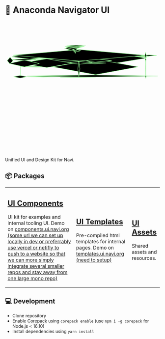 # 🎨 Anaconda Navigator UI

<!-- #region drawnote -->
<svg id="svg" xmlns="http://www.w3.org/2000/svg" viewbox="7.950000762939453,-7.450000047683716,752.4500122070312,429.510009765625" style="height:429.510009765625"><polygon points="121.59 412.06" fill="lightgray" stroke="lightgreen" stroke-width="2" d="M 121.59 412.06 L  Z"></polygon><polygon points="469.38 54.085, 355.87 68.03, 242.36 54.085, 355.87 40.14" fill="black" stroke="lightgreen" stroke-width="2" d="M 469.38 54.085 L ,  355.87 68.03 ,  242.36 54.085 ,  355.87 40.14 Z"></polygon><polygon points="122.23 63.025000000000006, 238.02 55.52, 353.81 63.025000000000006, 238.02 70.53" fill="white" stroke="lightgreen" stroke-width="2" d="M 122.23 63.025000000000006 L ,  238.02 55.52 ,  353.81 63.025000000000006 ,  238.02 70.53 Z"></polygon><polygon points="692.98 67.25999999999999, 525.4300000000001 94.86, 357.88 67.25999999999999, 525.4300000000001 39.66" fill="black" stroke="lightgreen" stroke-width="2" d="M 692.98 67.25999999999999 L ,  525.4300000000001 94.86 ,  357.88 67.25999999999999 ,  525.4300000000001 39.66 Z"></polygon><polygon points="654.69 109.82, 447.96000000000004 147.81, 241.23 109.82, 447.96000000000004 71.83" fill="black" stroke="lightgreen" stroke-width="2" d="M 654.69 109.82 L ,  447.96000000000004 147.81 ,  241.23 109.82 ,  447.96000000000004 71.83 Z"></polygon><polygon points="464.37 77.255, 307.495 88.06, 150.62 77.255, 307.495 66.45" fill="black" stroke="lightgreen" stroke-width="2" d="M 464.37 77.255 L ,  307.495 88.06 ,  150.62 77.255 ,  307.495 66.45 Z"></polygon><polygon points="49.15 157.765, 81.32 151.37, 113.49 157.765, 81.32 164.16" fill="black" stroke="lightgreen" stroke-width="2" d="M 49.15 157.765 L ,  81.32 151.37 ,  113.49 157.765 ,  81.32 164.16 Z"></polygon><polygon points="83.6 109.035, 83.345 68.46, 83.09 109.035, 83.345 149.61" fill="black" stroke="lightgreen" stroke-width="2" d="M 83.6 109.035 L ,  83.345 68.46 ,  83.09 109.035 ,  83.345 149.61 Z"></polygon><polygon points="123.22 64.065, 104.35 58.58, 85.48 64.065, 104.35 69.55" fill="black" stroke="lightgreen" stroke-width="2" d="M 123.22 64.065 L ,  104.35 58.58 ,  85.48 64.065 ,  104.35 69.55 Z"></polygon><polygon points="275.24 157.735, 193.565 156.3, 111.89 157.735, 193.565 159.17" fill="black" stroke="lightgreen" stroke-width="2" d="M 275.24 157.735 L ,  193.565 156.3 ,  111.89 157.735 ,  193.565 159.17 Z"></polygon><polygon points="447.97 159.56, 362.005 160.59, 276.04 159.56, 362.005 158.53" fill="black" stroke="lightgreen" stroke-width="2" d="M 447.97 159.56 L ,  362.005 160.59 ,  276.04 159.56 ,  362.005 158.53 Z"></polygon><polygon points="426.22 76.57, 442.25 72.71, 458.28 76.57, 442.25 80.43" fill="black" stroke="lightgreen" stroke-width="2" d="M 426.22 76.57 L ,  442.25 72.71 ,  458.28 76.57 ,  442.25 80.43 Z"></polygon><polygon points="450.85 76.74000000000001, 444.67 71.56, 438.49 76.74000000000001, 444.67 81.92" fill="black" stroke="lightgreen" stroke-width="2" d="M 450.85 76.74000000000001 L ,  444.67 71.56 ,  438.49 76.74000000000001 ,  444.67 81.92 Z"></polygon><polygon points="429.79 75.295, 444.905 72.56, 460.02 75.295, 444.905 78.03" fill="black" stroke="lightgreen" stroke-width="2" d="M 429.79 75.295 L ,  444.905 72.56 ,  460.02 75.295 ,  444.905 78.03 Z"></polygon><polygon points="432.52 77.60499999999999, 439.115 73.58, 445.71 77.60499999999999, 439.115 81.63" fill="black" stroke="lightgreen" stroke-width="2" d="M 432.52 77.60499999999999 L ,  439.115 73.58 ,  445.71 77.60499999999999 ,  439.115 81.63 Z"></polygon><polygon points="459.83 74.68, 446.84000000000003 72.11, 433.85 74.68, 446.84000000000003 77.25" fill="black" stroke="lightgreen" stroke-width="2" d="M 459.83 74.68 L ,  446.84000000000003 72.11 ,  433.85 74.68 ,  446.84000000000003 77.25 Z"></polygon><polygon points="436.09 75.56, 446.51 71.58, 456.93 75.56, 446.51 79.54" fill="black" stroke="lightgreen" stroke-width="2" d="M 436.09 75.56 L ,  446.51 71.58 ,  456.93 75.56 ,  446.51 79.54 Z"></polygon><polygon points="453.46 76.32499999999999, 440.475 74.35, 427.49 76.32499999999999, 440.475 78.3" fill="black" stroke="lightgreen" stroke-width="2" d="M 453.46 76.32499999999999 L ,  440.475 74.35 ,  427.49 76.32499999999999 ,  440.475 78.3 Z"></polygon><polygon points="437.52 77.305, 444.71 79.36, 451.9 77.305, 444.71 75.25" fill="black" stroke="lightgreen" stroke-width="2" d="M 437.52 77.305 L ,  444.71 79.36 ,  451.9 77.305 ,  444.71 75.25 Z"></polygon><polygon points="81.77 109.435, 161.98499999999999 107.83, 242.2 109.435, 161.98499999999999 111.04" fill="black" stroke="lightgreen" stroke-width="2" d="M 81.77 109.435 L ,  161.98499999999999 107.83 ,  242.2 109.435 ,  161.98499999999999 111.04 Z"></polygon><polygon points="233.46 71.29, 169.845 70.43, 106.23 71.29, 169.845 72.15" fill="black" stroke="lightgreen" stroke-width="2" d="M 233.46 71.29 L ,  169.845 70.43 ,  106.23 71.29 ,  169.845 72.15 Z"></polygon><polygon points="36 74.88999999999999, 96.69 70.96, 157.38 74.88999999999999, 96.69 78.82" fill="black" stroke="lightgreen" stroke-width="2" d="M 36 74.88999999999999 L ,  96.69 70.96 ,  157.38 74.88999999999999 ,  96.69 78.82 Z"></polygon><polygon points="370.01 88.42500000000001, 233.885 94.68, 97.76 88.42500000000001, 233.885 82.17" fill="black" stroke="lightgreen" stroke-width="2" d="M 370.01 88.42500000000001 L ,  233.885 94.68 ,  97.76 88.42500000000001 ,  233.885 82.17 Z"></polygon><polygon points="750.4 154.21499999999997, 432.325 149.01, 114.25 154.21499999999997, 432.325 159.42" fill="black" stroke="lightgreen" stroke-width="2"></polygon><polygon points="750.4 149.01" fill="black" stroke="lightgreen" stroke-width="2" d="M 750.4 149.01 L  Z"></polygon><polygon points="363.73 88.82, 401.37 88.2, 439.01 88.82, 401.37 89.44" fill="black" stroke="lightgreen" stroke-width="2" d="M 363.73 88.82 L ,  401.37 88.2 ,  439.01 88.82 ,  401.37 89.44 Z"></polygon><polygon points="526.13 78.575, 447.2 70.67, 368.27 78.575, 447.2 86.48" fill="black" stroke="lightgreen" stroke-width="2" d="M 526.13 78.575 L ,  447.2 70.67 ,  368.27 78.575 ,  447.2 86.48 Z"></polygon><polygon points="421.35 82.36500000000001, 391.20000000000005 76.42, 361.05 82.36500000000001, 391.20000000000005 88.31" fill="black" stroke="lightgreen" stroke-width="2" d="M 421.35 82.36500000000001 L ,  391.20000000000005 76.42 ,  361.05 82.36500000000001 ,  391.20000000000005 88.31 Z"></polygon><polygon points="498.99 91.12, 444.73 94.6, 390.47 91.12, 444.73 87.64" fill="black" stroke="lightgreen" stroke-width="2" d="M 498.99 91.12 L ,  444.73 94.6 ,  390.47 91.12 ,  444.73 87.64 Z"></polygon><polygon points="312.08 90.175, 371.35 96.75, 430.62 90.175, 371.35 83.6" fill="black" stroke="lightgreen" stroke-width="2" d="M 312.08 90.175 L ,  371.35 96.75 ,  430.62 90.175 ,  371.35 83.6 Z"></polygon><polygon points="214.69 83.94999999999999, 150.41 87.02, 86.13 83.94999999999999, 150.41 80.88" fill="black" stroke="lightgreen" stroke-width="2" d="M 214.69 83.94999999999999 L ,  150.41 87.02 ,  86.13 83.94999999999999 ,  150.41 80.88 Z"></polygon><polygon points="335.54 91.75, 210.15 70.45, 84.76 91.75, 210.15 113.05" fill="black" stroke="lightgreen" stroke-width="2" d="M 335.54 91.75 L ,  210.15 70.45 ,  84.76 91.75 ,  210.15 113.05 Z"></polygon><polygon points="28.43 93.285, 101.44500000000001 76.95, 174.46 93.285, 101.44500000000001 109.62" fill="black" stroke="lightgreen" stroke-width="2" d="M 28.43 93.285 L ,  101.44500000000001 76.95 ,  174.46 93.285 ,  101.44500000000001 109.62 Z"></polygon><polygon points="40.38 60.650000000000006, 127.02499999999999 48.68, 213.67 60.650000000000006, 127.02499999999999 72.62" fill="black" stroke="lightgreen" stroke-width="2" d="M 40.38 60.650000000000006 L ,  127.02499999999999 48.68 ,  213.67 60.650000000000006 ,  127.02499999999999 72.62 Z"></polygon><polygon points="17.95 79.41499999999999, 31.86 96.05, 45.77 79.41499999999999, 31.86 62.78" fill="black" stroke="lightgreen" stroke-width="2" d="M 17.95 79.41499999999999 L ,  31.86 96.05 ,  45.77 79.41499999999999 ,  31.86 62.78 Z"></polygon><polygon points="689.28 53.254999999999995, 367.34 25.38, 45.4 53.254999999999995, 367.34 81.13" fill="black" stroke="lightgreen" stroke-width="2" d="M 689.28 53.254999999999995 L ,  367.34 25.38 ,  45.4 53.254999999999995 ,  367.34 81.13 Z"></polygon><polygon points="691.04 60.855, 689.66 67.91, 688.28 60.855, 689.66 53.8" fill="black" stroke="lightgreen" stroke-width="2" d="M 691.04 60.855 L ,  689.66 67.91 ,  688.28 60.855 ,  689.66 53.8 Z"></polygon><polygon points="692.3 116.77, 691.935 162.76, 691.57 116.77, 691.935 70.78" fill="black" stroke="lightgreen" stroke-width="2" d="M 692.3 116.77 L ,  691.935 162.76 ,  691.57 116.77 ,  691.935 70.78 Z"></polygon><polygon points="689.91 157.07999999999998, 692.1099999999999 149.96, 694.31 157.07999999999998, 692.1099999999999 164.2" fill="black" stroke="lightgreen" stroke-width="2" d="M 689.91 157.07999999999998 L ,  692.1099999999999 149.96 ,  694.31 157.07999999999998 ,  692.1099999999999 164.2 Z"></polygon><polygon points="689.6 74.27000000000001, 691.72 81.98, 693.84 74.27000000000001, 691.72 66.56" fill="black" stroke="lightgreen" stroke-width="2" d="M 689.6 74.27000000000001 L ,  691.72 81.98 ,  693.84 74.27000000000001 ,  691.72 66.56 Z"></polygon><polygon points="744.59 54.205, 707.54 51.09, 670.49 54.205, 707.54 57.32" fill="black" stroke="lightgreen" stroke-width="2" d="M 744.59 54.205 L ,  707.54 51.09 ,  670.49 54.205 ,  707.54 57.32 Z"></polygon><polygon points="639.42 59, 662.06 60.66, 684.7 59, 662.06 57.34" fill="black" stroke="lightgreen" stroke-width="2" d="M 639.42 59 L ,  662.06 60.66 ,  684.7 59 ,  662.06 57.34 Z"></polygon><polygon points="708.9 58.12, 674.96 56.19, 641.02 58.12, 674.96 60.05" fill="black" stroke="lightgreen" stroke-width="2" d="M 708.9 58.12 L ,  674.96 56.19 ,  641.02 58.12 ,  674.96 60.05 Z"></polygon><polygon points="695.05 62.739999999999995, 690.76 57.21, 686.47 62.739999999999995, 690.76 68.27" fill="black" stroke="lightgreen" stroke-width="2" d="M 695.05 62.739999999999995 L ,  690.76 57.21 ,  686.47 62.739999999999995 ,  690.76 68.27 Z"></polygon><polygon points="684.5 58.075, 675.575 58.81, 666.65 58.075, 675.575 57.34" fill="black" stroke="lightgreen" stroke-width="2" d="M 684.5 58.075 L ,  675.575 58.81 ,  666.65 58.075 ,  675.575 57.34 Z"></polygon><polygon points="696.32 59.035, 679.485 58.67, 662.65 59.035, 679.485 59.4" fill="black" stroke="lightgreen" stroke-width="2" d="M 696.32 59.035 L ,  679.485 58.67 ,  662.65 59.035 ,  679.485 59.4 Z"></polygon><polygon points="685.75 59.325, 672.9100000000001 59.35, 660.07 59.325, 672.9100000000001 59.3" fill="black" stroke="lightgreen" stroke-width="2" d="M 685.75 59.325 L ,  672.9100000000001 59.35 ,  660.07 59.325 ,  672.9100000000001 59.3 Z"></polygon><polygon points="694 53.72, 690.7 39.38, 687.4 53.72, 690.7 68.06" fill="black" stroke="lightgreen" stroke-width="2" d="M 694 53.72 L ,  690.7 39.38 ,  687.4 53.72 ,  690.7 68.06 Z"></polygon><polygon points="361.47 119.45, 366.54 158.21, 371.61 119.45, 366.54 80.69" fill="black" stroke="lightgreen" stroke-width="2" d="M 361.47 119.45 L ,  366.54 158.21 ,  371.61 119.45 ,  366.54 80.69 Z"></polygon><polygon points="353.59 25.995, 348.985 9.25, 344.38 25.995, 348.985 42.74" fill="black" stroke="lightgreen" stroke-width="2" d="M 353.59 25.995 L ,  348.985 9.25 ,  344.38 25.995 ,  348.985 42.74 Z"></polygon><polygon points="337.27 8.219999999999999, 348.78999999999996 4.42, 360.31 8.219999999999999, 348.78999999999996 12.02" fill="black" stroke="lightgreen" stroke-width="2" d="M 337.27 8.219999999999999 L ,  348.78999999999996 4.42 ,  360.31 8.219999999999999 ,  348.78999999999996 12.02 Z"></polygon><polygon points="338.52 25.43, 343.79499999999996 38.12, 349.07 25.43, 343.79499999999996 12.74" fill="black" stroke="lightgreen" stroke-width="2" d="M 338.52 25.43 L ,  343.79499999999996 38.12 ,  349.07 25.43 ,  343.79499999999996 12.74 Z"></polygon><polygon points="311.23 27.565, 329.08000000000004 31.26, 346.93 27.565, 329.08000000000004 23.87" fill="black" stroke="lightgreen" stroke-width="2" d="M 311.23 27.565 L ,  329.08000000000004 31.26 ,  346.93 27.565 ,  329.08000000000004 23.87 Z"></polygon><polygon points="375.35 31.11, 360.18 35.09, 345.01 31.11, 360.18 27.13" fill="black" stroke="lightgreen" stroke-width="2" d="M 375.35 31.11 L ,  360.18 35.09 ,  345.01 31.11 ,  360.18 27.13 Z"></polygon><polygon points="356.85 23.01, 348.68 12.99, 340.51 23.01, 348.68 33.03" fill="black" stroke="lightgreen" stroke-width="2" d="M 356.85 23.01 L ,  348.68 12.99 ,  340.51 23.01 ,  348.68 33.03 Z"></polygon><polygon points="299.23 20.39, 327.96000000000004 27.92, 356.69 20.39, 327.96000000000004 12.86" fill="black" stroke="lightgreen" stroke-width="2" d="M 299.23 20.39 L ,  327.96000000000004 27.92 ,  356.69 20.39 ,  327.96000000000004 12.86 Z"></polygon><polygon points="309.19 2.55" fill="black" stroke="lightgreen" stroke-width="2" d="M 309.19 2.55 L  Z"></polygon><polygon points="309.19 2.55" fill="black" stroke="lightgreen" stroke-width="2" d="M 309.19 2.55 L  Z"></polygon><polygon points="373.18 16.28, 338.435 23.39, 303.69 16.28, 338.435 9.17" fill="black" stroke="lightgreen" stroke-width="2" d="M 373.18 16.28 L ,  338.435 23.39 ,  303.69 16.28 ,  338.435 9.17 Z"></polygon><polygon points="305.36 12.24, 348.045 16.87, 390.73 12.24, 348.045 7.61" fill="black" stroke="lightgreen" stroke-width="2" d="M 305.36 12.24 L ,  348.045 16.87 ,  390.73 12.24 ,  348.045 7.61 Z"></polygon><polygon points="393.43 11.629999999999999, 345.69 14.16, 297.95 11.629999999999999, 345.69 9.1" fill="black" stroke="lightgreen" stroke-width="2" d="M 393.43 11.629999999999999 L ,  345.69 14.16 ,  297.95 11.629999999999999 ,  345.69 9.1 Z"></polygon><polygon points="306.63 7.33, 353.275 4.43, 399.92 7.33, 353.275 10.23" fill="black" stroke="lightgreen" stroke-width="2" d="M 306.63 7.33 L ,  353.275 4.43 ,  399.92 7.33 ,  353.275 10.23 Z"></polygon></svg>  
<!-- #endregion -->



Unified UI and Design Kit for Navi.
## 📦 Packages


<table>
  <tbody>
    <tr>
      <td>
        <h2><a href="./packages/ui">UI Components</a></h2>
        <p>UI kit for examples and internal tooling UI. Demo on <a href="#">components.ui.navi.org (some url we can set up locally in dev or preferrably use vercel or netifly to push to a website so that we can more simply integrate several smaller repos and stay away from one large mono repo)</a></p>
      </td>
      <td>
        <h2><a href="./packages/templates">UI Templates</a></h2>
        <p>Pre-compiled html templates for internal pages. Demo on <a href="#">templates.ui.navi.org (need to setup)</a></p>
      </td>
      <td>
        <h2><a href="./packages/assets">UI Assets</a></h2>
        <p>Shared assets and resources.</p>
      </td>
    </tr>
  </tbody>
</table>


## 💻 Development

- Clone repository
- Enable [Corepack](https://github.com/nodejs/corepack) using `corepack enable` (use `npm i -g corepack` for Node.js < 16.10)
- Install dependencies using `yarn install`
